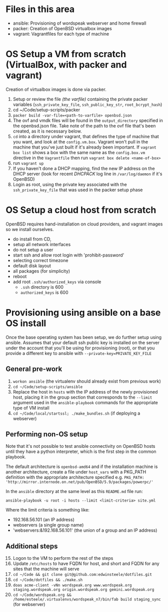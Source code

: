# Files in this area

* ansible: Provisioning of wordspeak webserver and home firewall
* packer: Creation of OpenBSD virtualbox images
* vagrant: Vagrantfiles for each type of machine

# OS Setup a VM from scratch (VirtualBox, with packer and vagrant)

Creation of virtualbox images is done via packer.

1. Setup or review the file *(the varfile)* containing the private packer variables (`ssh_private_key_file`, `ssh_public_key_str`, `root_bcrypt_hash`)
2. cd ~/Code/setup-scripts/packer
3. `packer build -var-file=<path-to-varfile> openbsd.json`
4. The ovf and vmdk files will be found in the `output_directory` specified in the openbsd.json file. Take note of the path to the ovf file that's been created, as it is necessary below.
5. `cd` into a directory under vagrant, that defines the type of machine that you want, and look at the `config.vm.box`. Vagrant won't pull in the machine that you've just built if it's already been important. If `vagrant box list` shows a box with the same name as the `config.box.vm` directive in the `Vagrantfile` then run `vagrant box delete <name-of-box>`
6. run `vagrant up`
7. If you haven't done a DHCP mapping, find the new IP address on the DHCP server (look for recent *DHCPACK* log line in `/var/log/daemon` if it's OpenBSD)
13. Login as root, using the private key associated with the `ssh_private_key_file` that was used in the packer setup phase

# OS Setup a cloud host from scratch

OpenBSD requires hand-installation on cloud providers, and vagrant images
so we install ourselves.

* do install from CD,
* setup all network interfaces
* do not setup a user
* start ssh and allow root login with 'prohibit-password'
* selecting correct timezone
* default disk layout
* all packages (for simplicity)
* reboot
* add root `.ssh/authorized_keys` via console
  * `.ssh` directory is 600
  * `authorized_keys` is 600

# Provisioning using ansible on a base OS install

Once the base operating system has been setup, we do further setup using ansible.
Assumes that your default ssh public key is installed on the server under
the account that you'll be using for provisioning (root), or that you provide
a different key to ansible with `--private-key=PRIVATE_KEY_FILE`

## General pre-work
1. `workon ansible`  (the virtualenv should already exist from previous work)
2. `cd ~/Code/setup-scripts/ansible`
2. Replace the host in `hosts` with the IP address of the newly provisioned
   host, placing it in the group section that corresponds to the `--limit`
   argument used in the `ansible-playbook` commands for the appropriate type of VM install
3. `cd ~/Code/local/startssl; ./make_bundles.sh` (if deploying a webserver)

## Performing non-OS setup

Note that it's not possible to test ansible connectivity on OpenBSD hosts
until they have a python interpreter, which is the first step in the common
playbook.

The default architecture is `openbsd-amd64` and if the installation machine is
another architecture, create a file under `host_vars` with a PKG_PATH
definition with the appropriate architecture specified e.g.
`PKG_PATH: 'http://mirror.internode.on.net/pub/OpenBSD/5.9/packages/powerpc/'`

In the `ansible` directory at the same level as this `README.md` file run:

`ansible-playbook -u root -i hosts --limit <limit-criteria> site.yml`

Where the limit criteria is something like:

* 192.168.56.101  (an IP address)
* webservers (a single group name)
* 'webservers:&192.168.56.101' (the union of a group and an IP address)

## Additional steps

15. Logon to the VM to perform the rest of the steps
16. Update `/etc/hosts` to have FQDN for host, and short and FQDN for any sites that the machine will serve
20. `cd ~/Code && git clone git@github.com:edwinsteele/dotfiles.git`
21. `cd ~/Code/dotfiles && ./make.sh`
22. ``doas acme-client -vNn wordspeak.org www.wordspeak.org staging.wordspeak.org origin.wordspeak.org gemini.wordspeak.org``
25. `cd ~/Code/wordspeak.org && /home/esteele/.virtualenvs/wordspeak_n7/bin/fab build staging_sync` (for webserver)
